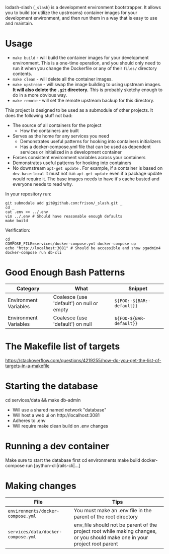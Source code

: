 lodash-slash (`_slash`) is a development environment bootstrapper. It allows you to build (or utilize the upstreams) container images for your development environment, and then run them in a way that is easy to use and maintain.

# Usage

- `make build` - will build the container images for your development environment. This is a one-time operation, and you should only need to run it when you change the Dockerfile or any of their `files/` directory contents.
- `make clean` - will delete all the container images.
- `make upstream` - will swap the image building to using upstream images. **It will also delete the `.git` directory.** This is probably sketchy enough to do in a more obvious way.
- `make remote` - will set the remote upstream backup for this directory.

This project is designed to be used as a submodule of other projects. It does the following stuff not bad:
- The source of all containers for the project
  - How the containers are built
- Serves as the home for any services you need
  - Demonstrates useful patterns for hooking into containers initializers
  - Has a docker-compose.yml file that can be used as dependent services or initialized in a development container
- Forces consistent environment variables across your containers
- Demonstrates useful patterns for hooking into containers
- No downstream `apt-get update` . For example, if a container is based on `dev-base:local` it must not run `apt-get update` even if a package update would require it. The base images needs to have it's cache busted and everyone needs to read why.

In your repository run:
```
git submodule add git@github.com:frison/_slash.git _
cd _
cat .env >> ../.env
vim ../.env # Should have reasonable enough defaults
make build
```

Verification:
```
cd _
COMPOSE_FILE=services/docker-compose.yml docker-compose up
echo "http://localhost:3081" # Should be accessible and show pgadmin4
docker-compose run db-cli
```

# Good Enough Bash Patterns

|Category|What|Snippet|
|---|---|---|
|Environment Variables|Coalesce (use 'default') on null or empty|`${FOO:-${BAR:-default}}`|
|Environment Variables|Coalesce (use 'default') on null|`${FOO-${BAR-default}}`|

# The Makefile list of targets
https://stackoverflow.com/questions/4219255/how-do-you-get-the-list-of-targets-in-a-makefile

# Starting the database
cd services/data && make db-admin
- Will use a shared named network "database"
- Will host a web ui on http://localhost:3081
- Adheres to .env
- Will require make clean build on .env changes

# Running a dev container
Make sure to start the database first
cd environments
make build
docker-compose run [python-cli|rails-cli|...]

# Making changes

|File|Tips|
|--|--|
|`environments/docker-compose.yml`|You must make an .env file in the parent of the root directory|
|`services/data/docker-compose.yml`|env_file should not be parent of the project root while making changes, or you should make one in your project root parent|
